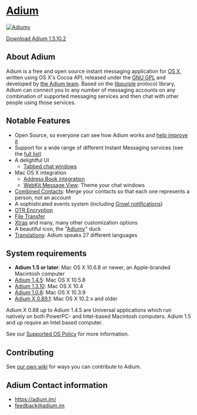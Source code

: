 [Adium](https://adium.im)
========================

[![Adiumy](https://adium.im/images/logo.png)](https://adiumx.cachefly.net/Adium_1.5.10.2.dmg)

[Download Adium 1.5.10.2](https://adiumx.cachefly.net/Adium_1.5.10.2.dmg)

## About Adium ##

Adium is a free and open source instant messaging application for [OS X](https://www.apple.com/osx/), written using OS X's Cocoa API, released under the [GNU GPL](https://www.gnu.org/licenses/licenses.html#GPL) and developed by [the Adium team](https://trac.adium.im/wiki/AdiumTeam). Based on the [libpurple](https://trac.adium.im/wiki/LibPurple) protocol library, Adium can connect you to any number of messaging accounts on any combination of supported messaging services and then chat with other people using those services.

## Notable Features ##
* Open Source, so everyone can see how Adium works and [help improve it](https://trac.adium.im/wiki/Development)
* Support for a wide range of different Instant Messaging services (see the [full list](https://adium.im/help/pgs/Accounts-ListOfServices.html))
* A delightful UI
  * [Tabbed chat windows](https://adium.im/help/pgs/Messaging-TabbedMessaging.html)
* Mac OS X integration
	* [Address Book integration](https://adium.im/help/pgs/AdvancedFeatures-AddressBookIntegration.html)
	* [WebKit Message View](https://adium.im/help/pgs/Messaging-MessageView.html):  Theme your chat windows
* [Combined Contacts](https://adium.im/help/pgs/ContactList-CombiningContacts.html): Merge your contacts so that each one represents a person, not an account
* A sophisticated events system (including [Growl notifications](https://adium.im/help/pgs/AdvancedFeatures-GrowlSupport.html))
* [OTR Encryption](https://adium.im/help/pgs/AdvancedFeatures-OTREncryption.html)
* [File Transfer](https://adium.im/help/pgs/AdvancedFeatures-FileTransfer.html)
* [Xtras](https://adium.im/help/pgs/AdvancedFeatures-AdiumXtras.html) and many, many other customization options
* A beautiful icon, the "[Adiumy](https://trac.adium.im/wiki/Adiumy)" duck
* [Translations](https://trac.adium.im/wiki/Translations): Adium speaks 27 different languages

## System requirements ##
- **Adium 1.5 or later**: Mac OS X 10.6.8 or newer, an Apple-branded Macintosh computer
- [Adium 1.4.5](https://adiumx.cachefly.net/Adium_1.4.5.dmg): Mac OS X 10.5.8
- [Adium 1.3.10](https://adiumx.cachefly.net/Adium_1.3.10.dmg): Mac OS X 10.4
- [Adium 1.0.6](https://adiumx.cachefly.net/Adium_1.0.6.dmg): Mac OS X 10.3.9
- [Adium X 0.89.1](https://adiumx.cachefly.net/AdiumX_0.89.1.dmg): Mac OS X 10.2.x and older

Adium X 0.88 up to Adium 1.4.5 are Universal applications which run natively on both PowerPC- and Intel-based Macintosh computers. Adium 1.5 and up require an Intel based computer.

See our [Supported OS Policy](https://trac.adium.im/wiki/SupportedOSPolicy) for more information.

## Contributing ##
See [our own wiki](https://trac.adium.im/wiki/Development) for ways you can contribute to Adium.

## Adium Contact information ##
 * https://adium.im/
 * feedback@adium.im